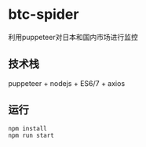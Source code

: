 # btc-spider

利用puppeteer对日本和国内市场进行监控

## 技术栈
puppeteer + nodejs + ES6/7 + axios

## 运行
``` javascript
npm install
npm run start
```